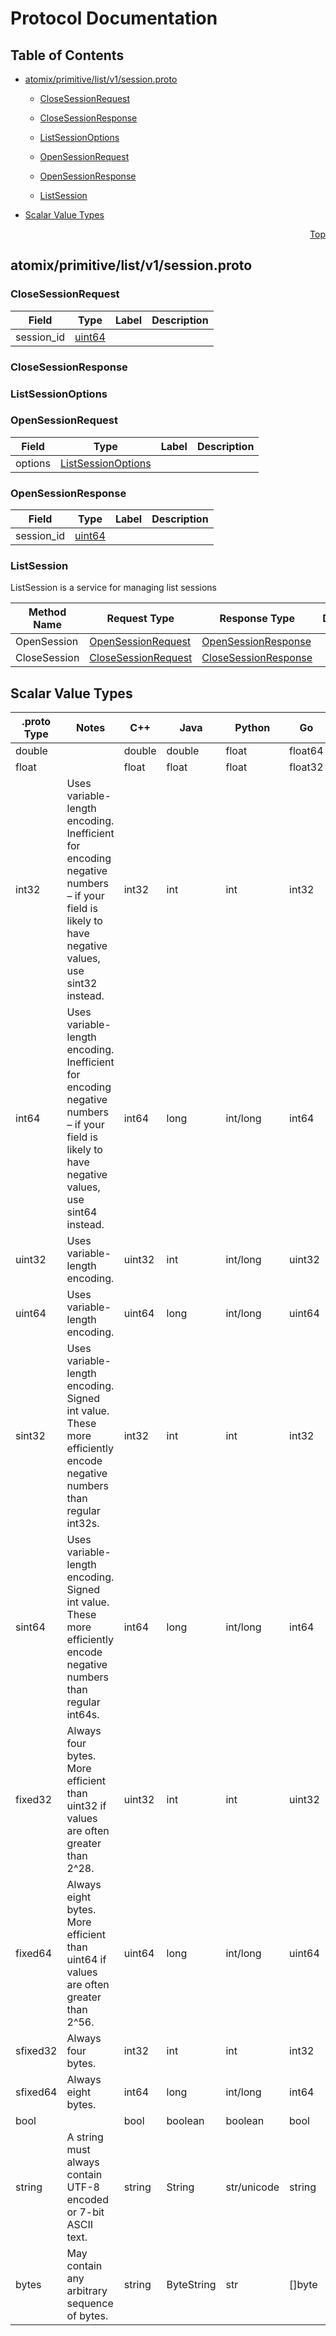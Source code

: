 # Protocol Documentation
<a name="top"></a>

## Table of Contents

- [atomix/primitive/list/v1/session.proto](#atomix/primitive/list/v1/session.proto)
    - [CloseSessionRequest](#atomix.primitive.list.v1.CloseSessionRequest)
    - [CloseSessionResponse](#atomix.primitive.list.v1.CloseSessionResponse)
    - [ListSessionOptions](#atomix.primitive.list.v1.ListSessionOptions)
    - [OpenSessionRequest](#atomix.primitive.list.v1.OpenSessionRequest)
    - [OpenSessionResponse](#atomix.primitive.list.v1.OpenSessionResponse)
  
    - [ListSession](#atomix.primitive.list.v1.ListSession)
  
- [Scalar Value Types](#scalar-value-types)



<a name="atomix/primitive/list/v1/session.proto"></a>
<p align="right"><a href="#top">Top</a></p>

## atomix/primitive/list/v1/session.proto



<a name="atomix.primitive.list.v1.CloseSessionRequest"></a>

### CloseSessionRequest



| Field | Type | Label | Description |
| ----- | ---- | ----- | ----------- |
| session_id | [uint64](#uint64) |  |  |






<a name="atomix.primitive.list.v1.CloseSessionResponse"></a>

### CloseSessionResponse







<a name="atomix.primitive.list.v1.ListSessionOptions"></a>

### ListSessionOptions







<a name="atomix.primitive.list.v1.OpenSessionRequest"></a>

### OpenSessionRequest



| Field | Type | Label | Description |
| ----- | ---- | ----- | ----------- |
| options | [ListSessionOptions](#atomix.primitive.list.v1.ListSessionOptions) |  |  |






<a name="atomix.primitive.list.v1.OpenSessionResponse"></a>

### OpenSessionResponse



| Field | Type | Label | Description |
| ----- | ---- | ----- | ----------- |
| session_id | [uint64](#uint64) |  |  |





 

 

 


<a name="atomix.primitive.list.v1.ListSession"></a>

### ListSession
ListSession is a service for managing list sessions

| Method Name | Request Type | Response Type | Description |
| ----------- | ------------ | ------------- | ------------|
| OpenSession | [OpenSessionRequest](#atomix.primitive.list.v1.OpenSessionRequest) | [OpenSessionResponse](#atomix.primitive.list.v1.OpenSessionResponse) |  |
| CloseSession | [CloseSessionRequest](#atomix.primitive.list.v1.CloseSessionRequest) | [CloseSessionResponse](#atomix.primitive.list.v1.CloseSessionResponse) |  |

 



## Scalar Value Types

| .proto Type | Notes | C++ | Java | Python | Go | C# | PHP | Ruby |
| ----------- | ----- | --- | ---- | ------ | -- | -- | --- | ---- |
| <a name="double" /> double |  | double | double | float | float64 | double | float | Float |
| <a name="float" /> float |  | float | float | float | float32 | float | float | Float |
| <a name="int32" /> int32 | Uses variable-length encoding. Inefficient for encoding negative numbers – if your field is likely to have negative values, use sint32 instead. | int32 | int | int | int32 | int | integer | Bignum or Fixnum (as required) |
| <a name="int64" /> int64 | Uses variable-length encoding. Inefficient for encoding negative numbers – if your field is likely to have negative values, use sint64 instead. | int64 | long | int/long | int64 | long | integer/string | Bignum |
| <a name="uint32" /> uint32 | Uses variable-length encoding. | uint32 | int | int/long | uint32 | uint | integer | Bignum or Fixnum (as required) |
| <a name="uint64" /> uint64 | Uses variable-length encoding. | uint64 | long | int/long | uint64 | ulong | integer/string | Bignum or Fixnum (as required) |
| <a name="sint32" /> sint32 | Uses variable-length encoding. Signed int value. These more efficiently encode negative numbers than regular int32s. | int32 | int | int | int32 | int | integer | Bignum or Fixnum (as required) |
| <a name="sint64" /> sint64 | Uses variable-length encoding. Signed int value. These more efficiently encode negative numbers than regular int64s. | int64 | long | int/long | int64 | long | integer/string | Bignum |
| <a name="fixed32" /> fixed32 | Always four bytes. More efficient than uint32 if values are often greater than 2^28. | uint32 | int | int | uint32 | uint | integer | Bignum or Fixnum (as required) |
| <a name="fixed64" /> fixed64 | Always eight bytes. More efficient than uint64 if values are often greater than 2^56. | uint64 | long | int/long | uint64 | ulong | integer/string | Bignum |
| <a name="sfixed32" /> sfixed32 | Always four bytes. | int32 | int | int | int32 | int | integer | Bignum or Fixnum (as required) |
| <a name="sfixed64" /> sfixed64 | Always eight bytes. | int64 | long | int/long | int64 | long | integer/string | Bignum |
| <a name="bool" /> bool |  | bool | boolean | boolean | bool | bool | boolean | TrueClass/FalseClass |
| <a name="string" /> string | A string must always contain UTF-8 encoded or 7-bit ASCII text. | string | String | str/unicode | string | string | string | String (UTF-8) |
| <a name="bytes" /> bytes | May contain any arbitrary sequence of bytes. | string | ByteString | str | []byte | ByteString | string | String (ASCII-8BIT) |

